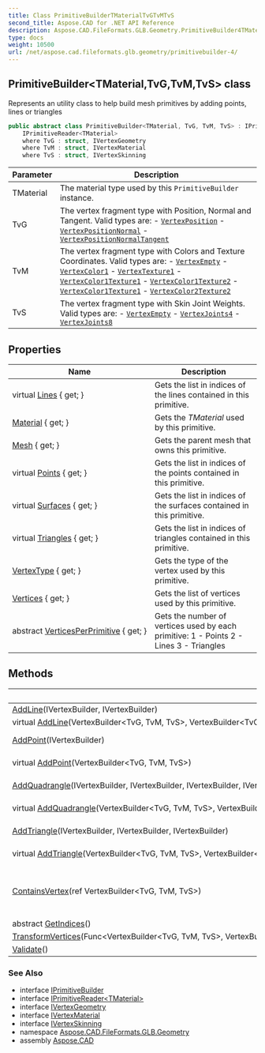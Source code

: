 ```yaml
---
title: Class PrimitiveBuilderTMaterialTvGTvMTvS
second_title: Aspose.CAD for .NET API Reference
description: Aspose.CAD.FileFormats.GLB.Geometry.PrimitiveBuilder4TMaterialTvGTvMTvS class. Represents an utility class to help build mesh primitives by adding points lines or triangles
type: docs
weight: 10500
url: /net/aspose.cad.fileformats.glb.geometry/primitivebuilder-4/
---
```

## PrimitiveBuilder&lt;TMaterial,TvG,TvM,TvS&gt; class

Represents an utility class to help build mesh primitives by adding points, lines or triangles

```csharp
public abstract class PrimitiveBuilder<TMaterial, TvG, TvM, TvS> : IPrimitiveBuilder, 
    IPrimitiveReader<TMaterial>
    where TvG : struct, IVertexGeometry
    where TvM : struct, IVertexMaterial
    where TvS : struct, IVertexSkinning
```

| Parameter | Description |
| --- | --- |
| TMaterial | The material type used by this `PrimitiveBuilder` instance. |
| TvG | The vertex fragment type with Position, Normal and Tangent. Valid types are: - [`VertexPosition`](../../aspose.cad.fileformats.glb.geometry.vertextypes/vertexposition/) - [`VertexPositionNormal`](../../aspose.cad.fileformats.glb.geometry.vertextypes/vertexpositionnormal/) - [`VertexPositionNormalTangent`](../../aspose.cad.fileformats.glb.geometry.vertextypes/vertexpositionnormaltangent/) |
| TvM | The vertex fragment type with Colors and Texture Coordinates. Valid types are: - [`VertexEmpty`](../../aspose.cad.fileformats.glb.geometry.vertextypes/vertexempty/) - [`VertexColor1`](../../aspose.cad.fileformats.glb.geometry.vertextypes/vertexcolor1/) - [`VertexTexture1`](../../aspose.cad.fileformats.glb.geometry.vertextypes/vertextexture1/) - [`VertexColor1Texture1`](../../aspose.cad.fileformats.glb.geometry.vertextypes/vertexcolor1texture1/) - [`VertexColor1Texture2`](../../aspose.cad.fileformats.glb.geometry.vertextypes/vertexcolor1texture2/) - [`VertexColor1Texture1`](../../aspose.cad.fileformats.glb.geometry.vertextypes/vertexcolor1texture1/) - [`VertexColor2Texture2`](../../aspose.cad.fileformats.glb.geometry.vertextypes/vertexcolor2texture2/) |
| TvS | The vertex fragment type with Skin Joint Weights. Valid types are: - [`VertexEmpty`](../../aspose.cad.fileformats.glb.geometry.vertextypes/vertexempty/) - [`VertexJoints4`](../../aspose.cad.fileformats.glb.geometry.vertextypes/vertexjoints4/) - [`VertexJoints8`](../../aspose.cad.fileformats.glb.geometry.vertextypes/vertexjoints8/) |

## Properties

| Name | Description |
| --- | --- |
| virtual [Lines](../../aspose.cad.fileformats.glb.geometry/primitivebuilder-4/lines/) { get; } | Gets the list in indices of the lines contained in this primitive. |
| [Material](../../aspose.cad.fileformats.glb.geometry/primitivebuilder-4/material/) { get; } | Gets the *TMaterial* used by this primitive. |
| [Mesh](../../aspose.cad.fileformats.glb.geometry/primitivebuilder-4/mesh/) { get; } | Gets the parent mesh that owns this primitive. |
| virtual [Points](../../aspose.cad.fileformats.glb.geometry/primitivebuilder-4/points/) { get; } | Gets the list in indices of the points contained in this primitive. |
| virtual [Surfaces](../../aspose.cad.fileformats.glb.geometry/primitivebuilder-4/surfaces/) { get; } | Gets the list in indices of the surfaces contained in this primitive. |
| virtual [Triangles](../../aspose.cad.fileformats.glb.geometry/primitivebuilder-4/triangles/) { get; } | Gets the list in indices of triangles contained in this primitive. |
| [VertexType](../../aspose.cad.fileformats.glb.geometry/primitivebuilder-4/vertextype/) { get; } | Gets the type of the vertex used by this primitive. |
| [Vertices](../../aspose.cad.fileformats.glb.geometry/primitivebuilder-4/vertices/) { get; } | Gets the list of vertices used by this primitive. |
| abstract [VerticesPerPrimitive](../../aspose.cad.fileformats.glb.geometry/primitivebuilder-4/verticesperprimitive/) { get; } | Gets the number of vertices used by each primitive: 1 - Points 2 - Lines 3 - Triangles |

## Methods

| Name | Description |
| --- | --- |
| [AddLine](../../aspose.cad.fileformats.glb.geometry/primitivebuilder-4/addline/#addline)(IVertexBuilder, IVertexBuilder) | Adds a line. |
| virtual [AddLine](../../aspose.cad.fileformats.glb.geometry/primitivebuilder-4/addline/#addline_1)(VertexBuilder&lt;TvG, TvM, TvS&gt;, VertexBuilder&lt;TvG, TvM, TvS&gt;) | Adds a line. |
| [AddPoint](../../aspose.cad.fileformats.glb.geometry/primitivebuilder-4/addpoint/#addpoint)(IVertexBuilder) | Adds a point. |
| virtual [AddPoint](../../aspose.cad.fileformats.glb.geometry/primitivebuilder-4/addpoint/#addpoint_1)(VertexBuilder&lt;TvG, TvM, TvS&gt;) | Adds a point. |
| [AddQuadrangle](../../aspose.cad.fileformats.glb.geometry/primitivebuilder-4/addquadrangle/#addquadrangle)(IVertexBuilder, IVertexBuilder, IVertexBuilder, IVertexBuilder) | Adds a quadrangle. |
| virtual [AddQuadrangle](../../aspose.cad.fileformats.glb.geometry/primitivebuilder-4/addquadrangle/#addquadrangle_1)(VertexBuilder&lt;TvG, TvM, TvS&gt;, VertexBuilder&lt;TvG, TvM, TvS&gt;, VertexBuilder&lt;TvG, TvM, TvS&gt;, VertexBuilder&lt;TvG, TvM, TvS&gt;) | Adds a quadrangle. |
| [AddTriangle](../../aspose.cad.fileformats.glb.geometry/primitivebuilder-4/addtriangle/#addtriangle)(IVertexBuilder, IVertexBuilder, IVertexBuilder) | Adds a triangle. |
| virtual [AddTriangle](../../aspose.cad.fileformats.glb.geometry/primitivebuilder-4/addtriangle/#addtriangle_1)(VertexBuilder&lt;TvG, TvM, TvS&gt;, VertexBuilder&lt;TvG, TvM, TvS&gt;, VertexBuilder&lt;TvG, TvM, TvS&gt;) | Adds a triangle. |
| [ContainsVertex](../../aspose.cad.fileformats.glb.geometry/primitivebuilder-4/containsvertex/)(ref VertexBuilder&lt;TvG, TvM, TvS&gt;) | Checks if a vertex is already in the vertex buffer. |
| abstract [GetIndices](../../aspose.cad.fileformats.glb.geometry/primitivebuilder-4/getindices/)() |  |
| [TransformVertices](../../aspose.cad.fileformats.glb.geometry/primitivebuilder-4/transformvertices/)(Func&lt;VertexBuilder&lt;TvG, TvM, TvS&gt;, VertexBuilder&lt;TvG, TvM, TvS&gt;&gt;) |  |
| [Validate](../../aspose.cad.fileformats.glb.geometry/primitivebuilder-4/validate/)() |  |

### See Also

* interface [IPrimitiveBuilder](../iprimitivebuilder/)
* interface [IPrimitiveReader&lt;TMaterial&gt;](../iprimitivereader-1/)
* interface [IVertexGeometry](../../aspose.cad.fileformats.glb.geometry.vertextypes/ivertexgeometry/)
* interface [IVertexMaterial](../../aspose.cad.fileformats.glb.geometry.vertextypes/ivertexmaterial/)
* interface [IVertexSkinning](../../aspose.cad.fileformats.glb.geometry.vertextypes/ivertexskinning/)
* namespace [Aspose.CAD.FileFormats.GLB.Geometry](../../aspose.cad.fileformats.glb.geometry/)
* assembly [Aspose.CAD](../../)



